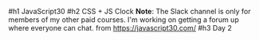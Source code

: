 #h1 JavaScript30
#h2 CSS + JS Clock
**Note**: The Slack channel is only for members of my other paid courses. I'm working on getting a forum up where everyone can chat.
from https://javascript30.com/
#h3 Day 2
